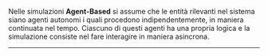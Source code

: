 Nelle simulazioni **Agent-Based** si assume che le entità rilevanti nel sistema siano agenti autonomi i quali procedono indipendentemente, in maniera continuata nel tempo. Ciascuno di questi agenti ha una propria logica e la simulazione consiste nel fare interagire in maniera asincrona.<br />

-------------------------------------------------------------